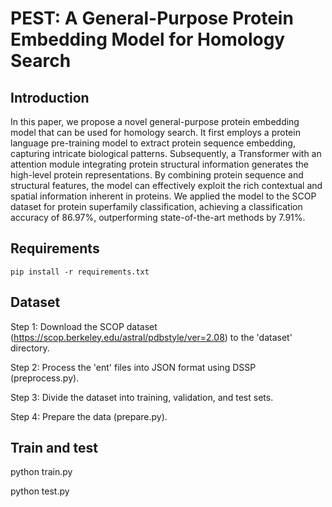 # PEST: A General-Purpose Protein Embedding Model for Homology Search

## Introduction

In this paper, we propose a novel general-purpose protein embedding model that can be used for homology search. It first employs a protein language pre-training model to extract protein sequence embedding, capturing intricate biological patterns. Subsequently, a Transformer with an attention module integrating protein structural information generates the high-level protein representations. By combining protein sequence and structural features, the model can effectively exploit the rich contextual and spatial information inherent in proteins. We applied the model to the SCOP dataset for protein superfamily classification, achieving a classification accuracy of 86.97%, outperforming state-of-the-art methods by 7.91%. 

## Requirements

```
pip install -r requirements.txt
```

## Dataset

Step 1: Download the SCOP dataset (https://scop.berkeley.edu/astral/pdbstyle/ver=2.08) to the 'dataset' directory.

Step 2: Process the 'ent' files into JSON format using DSSP (preprocess.py).

Step 3: Divide the dataset into training, validation, and test sets.

Step 4: Prepare the data (prepare.py).

## Train and test

python train.py

python test.py

